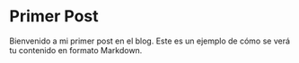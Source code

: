 # Primer Post
Bienvenido a mi primer post en el blog. Este es un ejemplo de cómo se verá tu contenido en formato Markdown.
